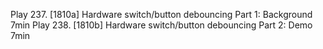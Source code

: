 Play 237. [1810a] Hardware switch/button debouncing Part 1: Background
7min
Play 238. [1810b] Hardware switch/button debouncing Part 2: Demo
7min
